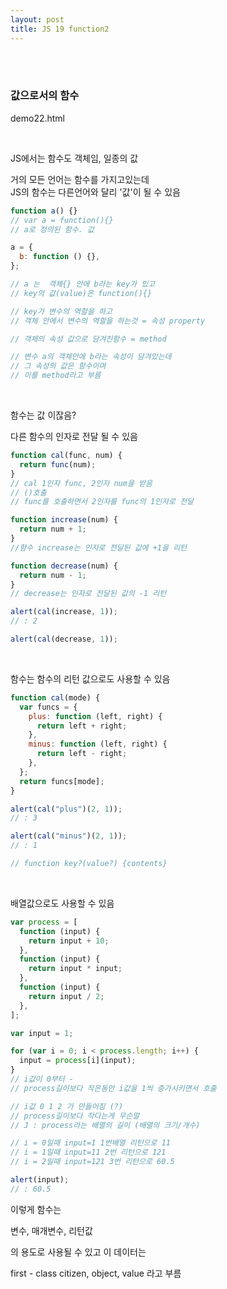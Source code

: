 ```yaml
---
layout: post
title: JS 19 function2
---
```


<br><br>

### 값으로서의 함수

demo22.html

<br>

JS에서는 함수도 객체임, 일종의 값<br>

거의 모든 언어는 함수를 가지고있는데 <br>
JS의 함수는 다른언어와 달리 '값'이 될 수 있음

```javascript
function a() {}
// var a = function(){}
// a로 정의된 함수. 값
```

```javascript
a = {
  b: function () {},
};

// a 는  객체{} 안에 b라는 key가 있고
// key의 값(value)은 function(){}

// key가 변수의 역할을 하고
// 객체 안에서 변수의 역할을 하는것 = 속성 property

// 객체의 속성 값으로 담겨진함수 = method

// 변수 a의 객체안에 b라는 속성이 담겨있는데
// 그 속성의 값은 함수이며
// 이를 method라고 부름
```

<br>

함수는 값 이잖음?<br>

다른 함수의 인자로 전달 될 수 있음

```javascript
function cal(func, num) {
  return func(num);
}
// cal 1인자 func, 2인자 num을 받음
// ()호출
// func를 호출하면서 2인자를 func의 1인자로 전달

function increase(num) {
  return num + 1;
}
//함수 increase는 인자로 전달된 값에 +1을 리턴

function decrease(num) {
  return num - 1;
}
// decrease는 인자로 전달된 값의 -1 리턴

alert(cal(increase, 1));
// : 2

alert(cal(decrease, 1));
```

<br>

함수는 함수의 리턴 값으로도 사용할 수 있음

```javascript
function cal(mode) {
  var funcs = {
    plus: function (left, right) {
      return left + right;
    },
    minus: function (left, right) {
      return left - right;
    },
  };
  return funcs[mode];
}

alert(cal("plus")(2, 1));
// : 3

alert(cal("minus")(2, 1));
// : 1

// function key?(value?) {contents}
```

<br>

배열값으로도 사용할 수 있음

```javascript
var process = [
  function (input) {
    return input + 10;
  },
  function (input) {
    return input * input;
  },
  function (input) {
    return input / 2;
  },
];

var input = 1;

for (var i = 0; i < process.length; i++) {
  input = process[i](input);
}
// i값이 0부터 -
// process길이보다 작은동안 i값을 1씩 증가시키면서 호출

// i값 0 1 2 가 만들어짐 (?)
// process길이보다 작다는게 무슨말
// J : process라는 배열의 길이 (배열의 크기/개수)

// i = 0일때 input=1 1번배열 리턴으로 11
// i = 1일때 input=11 2번 리턴으로 121
// i = 2일때 input=121 3번 리턴으로 60.5

alert(input);
// : 60.5
```

이렇게 함수는

변수, 매개변수, 리턴값

의 용도로 사용될 수 있고 이 데이터는

first - class citizen, object, value 라고 부름
